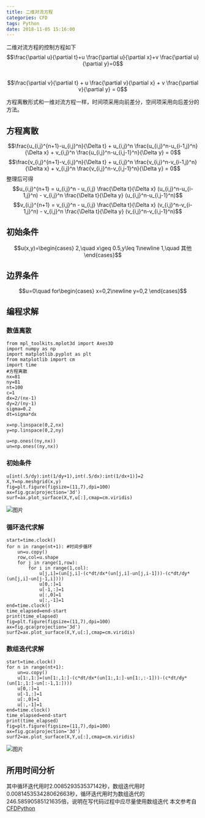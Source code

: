 ```yaml
---
title: 二维对流方程
categories: CFD
tags: Python
date: 2018-11-05 15:16:00
---
```

二维对流方程的控制方程如下  
$$\frac{\partial u}{\partial t}+u \frac{\partial u}{\partial x}+v \frac{\partial u}{\partial y}=0$$  
$$\frac{\partial v}{\partial t} + u \frac{\partial v}{\partial x} + v \frac{\partial v}{\partial y} = 0$$
<!--more-->
方程离散形式和一维对流方程一样，时间项采用向前差分，空间项采用向后差分的方法。
## 方程离散  
$$\frac{u_{i,j}^{n+1}-u_{i,j}^n}{\Delta t} + u_{i,j}^n \frac{u_{i,j}^n-u_{i-1,j}^n}{\Delta x} + v_{i,j}^n \frac{u_{i,j}^n-u_{i,j-1}^n}{\Delta y} = 0$$
$$\frac{v_{i,j}^{n+1}-v_{i,j}^n}{\Delta t} + u_{i,j}^n \frac{v_{i,j}^n-v_{i-1,j}^n}{\Delta x} + v_{i,j}^n \frac{v_{i,j}^n-v_{i,j-1}^n}{\Delta y} = 0$$ 
整理后可得   
$$u_{i,j}^{n+1} = u_{i,j}^n - u_{i,j} \frac{\Delta t}{\Delta x} (u_{i,j}^n-u_{i-1,j}^n) - v_{i,j}^n \frac{\Delta t}{\Delta y} (u_{i,j}^n-u_{i,j-1}^n)$$
$$v_{i,j}^{n+1} = v_{i,j}^n - u_{i,j} \frac{\Delta t}{\Delta x} (v_{i,j}^n-v_{i-1,j}^n) - v_{i,j}^n \frac{\Delta t}{\Delta y} (v_{i,j}^n-v_{i,j-1}^n)$$
## 初始条件
$$u(x,y)=\begin{cases}
2,\quad x\geq 0.5,y\leq 1\newline
1,\quad 其他
\end{cases}$$
## 边界条件
$$u=0\quad for\begin{cases}
x=0,2\newline
y=0,2
\end{cases}$$
## 编程求解
### 数值离散
```
from mpl_toolkits.mplot3d import Axes3D
import numpy as np
import matplotlib.pyplot as plt
from matplotlib import cm
import time
#方程离散
nx=81
ny=81
nt=100
c=1
dx=2/(nx-1)
dy=2/(ny-1)
sigma=0.2
dt=sigma*dx

x=np.linspace(0,2,nx)
y=np.linspace(0,2,ny)

u=np.ones((ny,nx))
un=np.ones((ny,nx))
```
### 初始条件  
```
u[int(.5/dy):int(1/dy+1),int(.5/dx):int(1/dx+1)]=2
X,Y=np.meshgrid(x,y)
fig=plt.figure(figsize=(11,7),dpi=100)
ax=fig.gca(projection='3d')
surf=ax.plot_surface(X,Y,u[:],cmap=cm.viridis)
```
![图片](https://imageone.oss-cn-beijing.aliyuncs.com/CFD/%E4%BA%8C%E7%BB%B4%E9%9D%9E%E7%BA%BF%E6%80%A7%E5%AF%B9%E6%B5%81%E6%96%B9%E7%A8%8B%28%E5%88%9D%E5%A7%8B%E6%9D%A1%E4%BB%B6%29.svg)

### 循环迭代求解
```
start=time.clock()
for n in range(nt+1): #时间步循环
    un=u.copy()
    row,col=u.shape
    for j in range(1,row):
        for i in range(1,col):
            u[j,i]=(un[j,i]-(c*dt/dx*(un[j,i]-un[j,i-1]))-(c*dt/dy*(un[j,i]-un[j-1,i])))
            u[0,:]=1
            u[-1,:]=1
            u[:,0]=1
            u[:,-1]=1
end=time.clock()
time_elapsed=end-start
print(time_elapsed)
fig=plt.figure(figsize=(11,7),dpi=100)
ax=fig.gca(projection='3d')
surf2=ax.plot_surface(X,Y,u[:],cmap=cm.viridis)
```
### 数组迭代求解

```
start=time.clock()
for n in range(nt+1):
    un=u.copy()
    u[1:,1:]=(un[1:,1:]-(c*dt/dx*(un[1:,1:]-un[1:,:-1]))-(c*dt/dy*(un[1:,1:]-un[:-1,1:])))
    u[0,:]=1
    u[-1,:]=1
    u[:,0]=1
    u[:,-1]=1
end=time.clock()
time_elapsed=end-start
print(time_elapsed)
fig=plt.figure(figsize=(11,7),dpi=100)
ax=fig.gca(projection='3d')
surf2=ax.plot_surface(X,Y,u[:],cmap=cm.viridis)  

```
![图片](https://imageone.oss-cn-beijing.aliyuncs.com/CFD/%E4%BA%8C%E7%BB%B4%E9%9D%9E%E7%BA%BF%E6%80%A7%E5%AF%B9%E6%B5%81%E6%96%B9%E7%A8%8B%28%E7%BB%93%E6%9E%9C%29.svg)

## 所用时间分析
其中循环迭代用时2.008529353537142秒，数组迭代用时0.008145353428062663秒，循环迭代用时为数组迭代的246.58590585121635倍，说明在写代码过程中应尽量使用数组迭代
本文参考自[CFDPython](http://nbviewer.jupyter.org/github/barbagroup/CFDPython/blob/master/lessons/08_Step_6.ipynb)